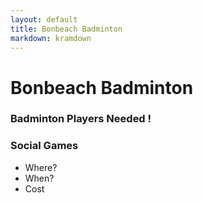 ```yaml
---
layout: default
title: Bonbeach Badminton
markdown: kramdown
---
```

# Bonbeach Badminton
### Badminton Players Needed !
### Social Games
<ul class="find">
<li>Where?</li>
<li>When?</li>
<li>Cost</li>
</ul>

